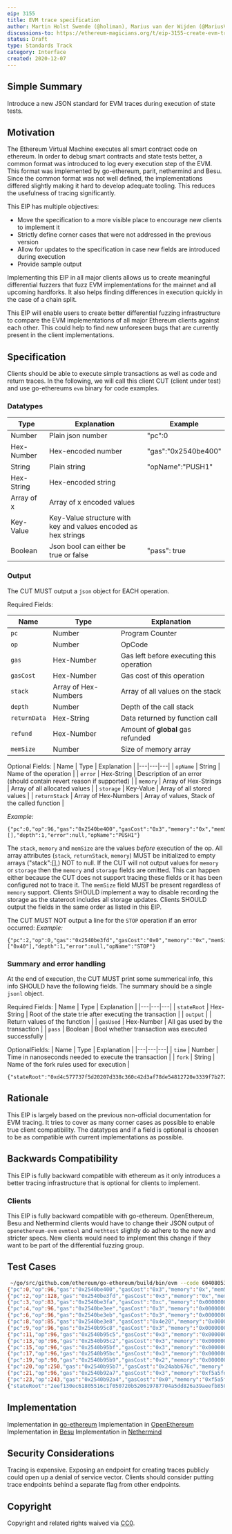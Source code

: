 ```yaml
---
eip: 3155
title: EVM trace specification
author: Martin Holst Swende (@holiman), Marius van der Wijden (@MariusVanDerWijden)
discussions-to: https://ethereum-magicians.org/t/eip-3155-create-evm-trace-specification/5007
status: Draft
type: Standards Track
category: Interface
created: 2020-12-07
---
```



## Simple Summary
Introduce a new JSON standard for EVM traces during execution of state tests. 

## Motivation
The Ethereum Virtual Machine executes all smart contract code on ethereum. In order to debug smart contracts and state tests better, a common format was introduced to log every execution step of the EVM. This format was implemented by go-ethereum, parit, nethermind and Besu. Since the common format was not well defined, the implementations differed slightly making it hard to develop adequate tooling.
This reduces the usefulness of tracing significantly.

This EIP has multiple objectives:
- Move the specification to a more visible place to encourage new clients to implement it
- Strictly define corner cases that were not addressed in the previous version
- Allow for updates to the specification in case new fields are introduced during execution
- Provide sample output

Implementing this EIP in all major clients allows us to create meaningful differential fuzzers that fuzz EVM implementations for the mainnet and all upcoming hardforks.
It also helps finding differences in execution quickly in the case of a chain split.

This EIP will enable users to create better differential fuzzing infrastructure to compare the EVM implementations of all major Ethereum clients against each other. 
This could help to find new unforeseen bugs that are currently present in the client implementations. 

## Specification
Clients should be able to execute simple transactions as well as code and return traces. In the following, we will call this client CUT (client under test) and use go-ethereums `evm` binary for code examples. 

### Datatypes

| Type  | Explanation  | Example |
|---|---|---|
| Number | Plain json number | "pc":0 |
| Hex-Number | Hex-encoded number | "gas":"0x2540be400" |
| String | Plain string | "opName":"PUSH1" |
| Hex-String | Hex-encoded string |  |
| Array of x | Array of x encoded values |  |
| Key-Value | Key-Value structure with key and values encoded as hex strings |  |
| Boolean | Json bool can either be true or false | "pass": true |

### Output

The CUT MUST output a `json` object for EACH operation. 

Required Fields: 

| Name  | Type  | Explanation  |
|---|---|---|
| `pc`  | Number  | Program Counter  |
| `op`  | Number  | OpCode  |
| `gas` | Hex-Number  | Gas left before executing this operation  |
| `gasCost` | Hex-Number  |  Gas cost of this operation |
| `stack`  | Array of Hex-Numbers  | Array of all values on the stack  |
|  `depth` | Number  | Depth of the call stack  |
| `returnData`  | Hex-String  | Data returned by function call  |
| `refund`  | Hex-Number  | Amount of **global** gas refunded  |
| `memSize`  | Number  | Size of memory array  |

Optional Fields: 
| Name  | Type  | Explanation  |
|---|---|---|
| `opName` | String  | Name of the operation  |
| `error`  | Hex-String  | Description of an error (should contain revert reason if supported)  |
| `memory` | Array of Hex-Strings  | Array of all allocated values  |
| `storage` |  Key-Value |  Array of all stored values |
| `returnStack`  | Array of Hex-Numbers  | Array of values, Stack of the called function  |

*Example:* 
```
{"pc":0,"op":96,"gas":"0x2540be400","gasCost":"0x3","memory":"0x","memSize":0,"stack":[],"depth":1,"error":null,"opName":"PUSH1"}
```

The `stack`, `memory` and `memSize` are the values _before_ execution of the op. 
All array attributes (`stack`, `returnStack`, `memory`) MUST be initialized to empty arrays ("stack":[],) NOT to null.
If the CUT will not output values for `memory` or `storage` then the `memory` and `storage` fields are omitted.
This can happen either because the CUT does not support tracing these fields or it has been configured not to trace it.
The `memSize` field MUST be present regardless of `memory` support.
Clients SHOULD implement a way to disable recording the storage as the stateroot includes all storage updates.
Clients SHOULD output the fields in the same order as listed in this EIP.

The CUT MUST NOT output a line for the `STOP` operation if an error occurred:
*Example:* 
```
{"pc":2,"op":0,"gas":"0x2540be3fd","gasCost":"0x0","memory":"0x","memSize":0,"stack":["0x40"],"depth":1,"error":null,"opName":"STOP"}
```

### Summary and error handling

At the end of execution, the CUT MUST print some summerical info, this info SHOULD have the following fields.
The summary should be a single `jsonl` object.

Required Fields: 
| Name  | Type  | Explanation  |
|---|---|---|
| `stateRoot` | Hex-String  | Root of the state trie after executing the transaction  |
| `output` |   | Return values of the function  |
| `gasUsed` | Hex-Number  | All gas used by the transaction  |
| `pass` | Boolean  | Bool whether transaction was executed successfully |

OptionalFields:
| Name  | Type  | Explanation  |
|---|---|---|
| `time` |  Number | Time in nanoseconds needed to execute the transaction  |
| `fork` | String  | Name of the fork rules used for execution  |
```
{"stateRoot":"0xd4c577737f5d20207d338c360c42d3af78de54812720e3339f7b27293ef195b7","output":"","gasUsed":"0x3","successful":"true","time":141485}
```

## Rationale
This EIP is largely based on the previous non-official documentation for EVM tracing. 
It tries to cover as many corner cases as possible to enable true client compatibility.
The datatypes and if a field is optional is choosen to be as compatible with current implementations as possible.

## Backwards Compatibility
This EIP is fully backward compatible with ethereum as it only introduces a better tracing infrastructure that is optional for clients to implement.

### Clients
This EIP is fully backward compatible with go-ethereum. OpenEthereum, Besu and Nethermind clients would have to change their JSON output of `openethereum-evm` `evmtool` and `nethtest` slightly do adhere to the new and stricter specs. New clients would need to implement this change if they want to be part of the differential fuzzing group.

## Test Cases

```bash
 ~/go/src/github.com/ethereum/go-ethereum/build/bin/evm --code 604080536040604055604060006040600060025afa6040f3 --json run
{"pc":0,"op":96,"gas":"0x2540be400","gasCost":"0x3","memory":"0x","memSize":0,"stack":[],"returnStack":[],"returnData":"0x","depth":1,"refund":0,"opName":"PUSH1","error":""}
{"pc":2,"op":128,"gas":"0x2540be3fd","gasCost":"0x3","memory":"0x","memSize":0,"stack":["0x40"],"returnStack":[],"returnData":"0x","depth":1,"refund":0,"opName":"DUP1","error":""}
{"pc":3,"op":83,"gas":"0x2540be3fa","gasCost":"0xc","memory":"0x000000000000000000000000000000000000000000000000000000000000000000000000000000000000000000000000000000000000000000000000000000000000000000000000000000000000000000000000000000000000000000000000","memSize":96,"stack":["0x40","0x40"],"returnStack":[],"returnData":"0x","depth":1,"refund":0,"opName":"MSTORE8","error":""}
{"pc":4,"op":96,"gas":"0x2540be3ee","gasCost":"0x3","memory":"0x000000000000000000000000000000000000000000000000000000000000000000000000000000000000000000000000000000000000000000000000000000004000000000000000000000000000000000000000000000000000000000000000","memSize":96,"stack":[],"returnStack":[],"returnData":"0x","depth":1,"refund":0,"opName":"PUSH1","error":""}
{"pc":6,"op":96,"gas":"0x2540be3eb","gasCost":"0x3","memory":"0x000000000000000000000000000000000000000000000000000000000000000000000000000000000000000000000000000000000000000000000000000000004000000000000000000000000000000000000000000000000000000000000000","memSize":96,"stack":["0x40"],"returnStack":[],"returnData":"0x","depth":1,"refund":0,"opName":"PUSH1","error":""}
{"pc":8,"op":85,"gas":"0x2540be3e8","gasCost":"0x4e20","memory":"0x000000000000000000000000000000000000000000000000000000000000000000000000000000000000000000000000000000000000000000000000000000004000000000000000000000000000000000000000000000000000000000000000","memSize":96,"stack":["0x40","0x40"],"returnStack":[],"returnData":"0x","depth":1,"refund":0,"opName":"SSTORE","error":""}
{"pc":9,"op":96,"gas":"0x2540b95c8","gasCost":"0x3","memory":"0x000000000000000000000000000000000000000000000000000000000000000000000000000000000000000000000000000000000000000000000000000000004000000000000000000000000000000000000000000000000000000000000000","memSize":96,"stack":[],"returnStack":[],"returnData":"0x","depth":1,"refund":0,"opName":"PUSH1","error":""}
{"pc":11,"op":96,"gas":"0x2540b95c5","gasCost":"0x3","memory":"0x000000000000000000000000000000000000000000000000000000000000000000000000000000000000000000000000000000000000000000000000000000004000000000000000000000000000000000000000000000000000000000000000","memSize":96,"stack":["0x40"],"returnStack":[],"returnData":"0x","depth":1,"refund":0,"opName":"PUSH1","error":""}
{"pc":13,"op":96,"gas":"0x2540b95c2","gasCost":"0x3","memory":"0x000000000000000000000000000000000000000000000000000000000000000000000000000000000000000000000000000000000000000000000000000000004000000000000000000000000000000000000000000000000000000000000000","memSize":96,"stack":["0x40","0x0"],"returnStack":[],"returnData":"0x","depth":1,"refund":0,"opName":"PUSH1","error":""}
{"pc":15,"op":96,"gas":"0x2540b95bf","gasCost":"0x3","memory":"0x000000000000000000000000000000000000000000000000000000000000000000000000000000000000000000000000000000000000000000000000000000004000000000000000000000000000000000000000000000000000000000000000","memSize":96,"stack":["0x40","0x0","0x40"],"returnStack":[],"returnData":"0x","depth":1,"refund":0,"opName":"PUSH1","error":""}
{"pc":17,"op":96,"gas":"0x2540b95bc","gasCost":"0x3","memory":"0x000000000000000000000000000000000000000000000000000000000000000000000000000000000000000000000000000000000000000000000000000000004000000000000000000000000000000000000000000000000000000000000000","memSize":96,"stack":["0x40","0x0","0x40","0x0"],"returnStack":[],"returnData":"0x","depth":1,"refund":0,"opName":"PUSH1","error":""}
{"pc":19,"op":90,"gas":"0x2540b95b9","gasCost":"0x2","memory":"0x000000000000000000000000000000000000000000000000000000000000000000000000000000000000000000000000000000000000000000000000000000004000000000000000000000000000000000000000000000000000000000000000","memSize":96,"stack":["0x40","0x0","0x40","0x0","0x2"],"returnStack":[],"returnData":"0x","depth":1,"refund":0,"opName":"GAS","error":""}
{"pc":20,"op":250,"gas":"0x2540b95b7","gasCost":"0x24abb676c","memory":"0x000000000000000000000000000000000000000000000000000000000000000000000000000000000000000000000000000000000000000000000000000000004000000000000000000000000000000000000000000000000000000000000000","memSize":96,"stack":["0x40","0x0","0x40","0x0","0x2","0x2540b95b7"],"returnStack":[],"returnData":"0x","depth":1,"refund":0,"opName":"STATICCALL","error":""}
{"pc":21,"op":96,"gas":"0x2540b92a7","gasCost":"0x3","memory":"0xf5a5fd42d16a20302798ef6ed309979b43003d2320d9f0e8ea9831a92759fb4b00000000000000000000000000000000000000000000000000000000000000004000000000000000000000000000000000000000000000000000000000000000","memSize":96,"stack":["0x1"],"returnStack":[],"returnData":"0xf5a5fd42d16a20302798ef6ed309979b43003d2320d9f0e8ea9831a92759fb4b","depth":1,"refund":0,"opName":"PUSH1","error":""}
{"pc":23,"op":243,"gas":"0x2540b92a4","gasCost":"0x0","memory":"0xf5a5fd42d16a20302798ef6ed309979b43003d2320d9f0e8ea9831a92759fb4b00000000000000000000000000000000000000000000000000000000000000004000000000000000000000000000000000000000000000000000000000000000","memSize":96,"stack":["0x1","0x40"],"returnStack":[],"returnData":"0xf5a5fd42d16a20302798ef6ed309979b43003d2320d9f0e8ea9831a92759fb4b","depth":1,"refund":0,"opName":"RETURN","error":""}
{"stateRoot":"2eef130ec61805516c1f050720b520619787704a5dd826a39aeefb850f83acfd", "output":"40","gasUsed":"0x515c","time":350855}
``` 


## Implementation
Implementation in [go-ethereum](https://github.com/ethereum/go-ethereum/tree/master/cmd/evm)
Implementation in [OpenEthereum](https://github.com/openethereum/openethereum/tree/master/evmbin)
Implementation in [Besu](https://github.com/hyperledger/besu/tree/master/ethereum/evmtool)
Implementation in [Nethermind](https://github.com/NethermindEth/nethermind/tree/master/src/Nethermind/Nethermind.State.Test.Runner)


## Security Considerations
Tracing is expensive. 
Exposing an endpoint for creating traces publicly could open up a denial of service vector.
Clients should consider putting trace endpoints behind a separate flag from other endpoints.

## Copyright
Copyright and related rights waived via [CC0](https://creativecommons.org/publicdomain/zero/1.0/).
